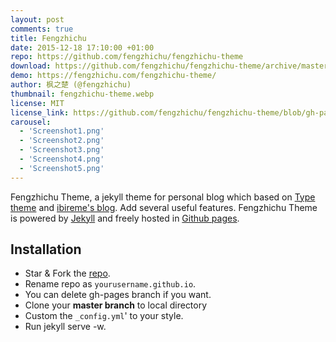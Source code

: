 ```yaml
---
layout: post
comments: true
title: Fengzhichu
date: 2015-12-18 17:10:00 +01:00
repo: https://github.com/fengzhichu/fengzhichu-theme
download: https://github.com/fengzhichu/fengzhichu-theme/archive/master.zip
demo: https://fengzhichu.com/fengzhichu-theme/
author: 枫之楚 (@fengzhichu)
thumbnail: fengzhichu-theme.webp
license: MIT
license_link: https://github.com/fengzhichu/fengzhichu-theme/blob/gh-pages/LICENSE
carousel: 
  - 'Screenshot1.png'
  - 'Screenshot2.png'
  - 'Screenshot3.png'
  - 'Screenshot4.png'
  - 'Screenshot5.png'
---
```


Fengzhichu Theme, a jekyll theme for personal blog which based on [Type theme](https://github.com/rohanchandra/type-theme) and [ibireme's blog](https://blog.ibireme.com). Add several useful features. Fengzhichu Theme is powered by [Jekyll](https://jekyllrb.com/) and freely hosted in [Github pages](https://pages.github.com/).

## Installation

* Star & Fork the [repo](https://github.com/fengzhichu/fengzhichu-theme).
* Rename repo as `yourusername.github.io`.
* You can delete gh-pages branch if you want.
* Clone your **master branch** to local directory
* Custom the `_config.yml`' to your style.
* Run jekyll serve -w.
